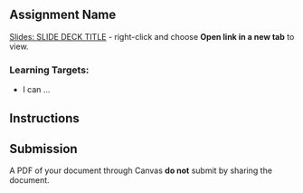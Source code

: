 [//]: # ( <p><iframe src="https://douglasurner.github.io/GDP1/units/0/assignments/U0.2-first-submission/" width="100%" height="666px"></iframe></p> )

## Assignment Name

[slides]: 
[template]: 



[Slides: SLIDE DECK TITLE][slides] - right-click and choose **Open link in a new tab** to view.

### Learning Targets:

* I can ...

## Instructions



## Submission

A PDF of your document through Canvas **do not** submit by sharing the document.
